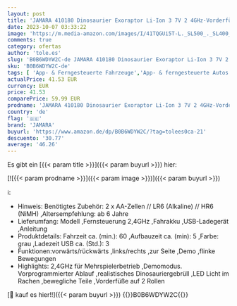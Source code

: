 ```yaml
---
layout: post
title: 'JAMARA 410180 Dinosaurier Exoraptor Li-Ion 3 7V 2 4GHz-Vorderfüße auf 2 Rollen  bewegliche Teile  realistisches Dinosauriergebrüll  ferngesteuert RC  grau'
date: 2023-10-07 03:33:22
image: 'https://m.media-amazon.com/images/I/41TQGUi5T-L._SL500_._SL400_.jpg'
comments: true
category: ofertas
author: 'tole.es'
slug: 'B0B6WDYW2C-de JAMARA 410180 Dinosaurier Exoraptor Li-Ion 3 7V 2 4GHz-...'
sku: 'B0B6WDYW2C-de'
tags: [ 'App- & Ferngesteuerte Fahrzeuge','App- & ferngesteuerte Autos','Ferngesteuerte Spielzeuge & Zubehör','Spielzeug','jamara','🇩🇪', ]
actualPrice: 41.53 EUR
currency: EUR
price: 41.53
comparePrice: 59.99 EUR
prodname: 'JAMARA 410180 Dinosaurier Exoraptor Li-Ion 3 7V 2 4GHz-Vorderfüße auf 2 Rollen  bewegliche Teile  realistisches Dinosauriergebrüll  ferngesteuert RC  grau'
country: 'de'
flag: '🇩🇪'
brand: 'JAMARA'
buyurl: 'https://www.amazon.de/dp/B0B6WDYW2C/?tag=tolees0ca-21'
descuento: '30.77'
average: '46.26'
---
```


Es gibt ein [{{< param title >}}]({{< param buyurl >}}) hier:

[![{{< param prodname >}}]({{< param image >}})]({{< param buyurl >}})

ℹ️:

- Hinweis: Benötigtes Zubehör: 2 x AA-Zellen // LR6 (Alkaline) // HR6 (NiMH) ,Altersempfehlung: ab 6 Jahre
- Lieferumfang: Modell ,Fernsteuerung 2,4GHz ,Fahrakku ,USB-Ladegerät ,Anleitung
- Produktdetails: Fahrzeit ca. (min.): 60 ,Aufbauzeit ca. (min): 5 ,Farbe: grau ,Ladezeit USB ca. (Std.): 3
- Funktionen:vorwärts/rückwärts ,links/rechts ,zur Seite ,Demo ,flinke Bewegungen
- Highlights: 2,4GHz für Mehrspielerbetrieb ,Demomodus. Vorprogrammierter Ablauf ,realistisches Dinosauriergebrüll ,LED Licht im Rachen ,bewegliche Teile ,Vorderfüße auf 2 Rollen

[🛒 kauf es hier!!]({{< param buyurl >}})
{{<world>}}B0B6WDYW2C{{</world>}}

